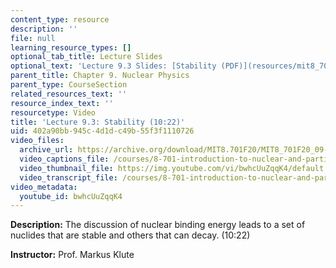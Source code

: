 ```yaml
---
content_type: resource
description: ''
file: null
learning_resource_types: []
optional_tab_title: Lecture Slides
optional_text: 'Lecture 9.3 Slides: [Stability (PDF)](resources/mit8_701f20_lec9-3)'
parent_title: Chapter 9. Nuclear Physics
parent_type: CourseSection
related_resources_text: ''
resource_index_text: ''
resourcetype: Video
title: 'Lecture 9.3: Stability (10:22)'
uid: 402a90bb-945c-4d1d-c49b-55f3f1110726
video_files:
  archive_url: https://archive.org/download/MIT8.701F20/MIT8_701F20_09-03_stability_300k.mp4
  video_captions_file: /courses/8-701-introduction-to-nuclear-and-particle-physics-fall-2020/bfff64a0e3785c7e9b7a14db6b6799bb_bwhcUuZqqK4.vtt
  video_thumbnail_file: https://img.youtube.com/vi/bwhcUuZqqK4/default.jpg
  video_transcript_file: /courses/8-701-introduction-to-nuclear-and-particle-physics-fall-2020/4678e34b83b3a5d138a0036affcb3820_bwhcUuZqqK4.pdf
video_metadata:
  youtube_id: bwhcUuZqqK4
---
```


**Description:** The discussion of nuclear binding energy leads to a set of nuclides that are stable and others that can decay. (10:22)

**Instructor:** Prof. Markus Klute
